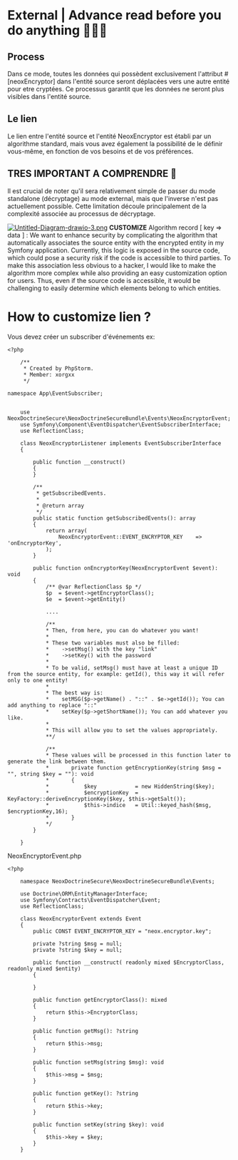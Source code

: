 # External | Advance read before you do anything 🚨🚨🚨

## Process
Dans ce mode, toutes les données qui possèdent exclusivement l'attribut #[neoxEncryptor] dans l'entité source seront
déplacées vers une autre entité pour etre cryptées. Ce processus garantit que les données ne seront plus visibles dans l'entité source.

## Le lien
Le lien entre l'entité source et l'entité NeoxEncryptor est établi par un algorithme standard, mais vous avez également la possibilité de le définir vous-même, en fonction de vos besoins et de vos préférences.

## TRES IMPORTANT A COMPRENDRE 🚨
Il est crucial de noter qu'il sera relativement simple de passer du mode standalone (décryptage) au mode external, mais que l'inverse n'est pas actuellement possible. Cette limitation découle principalement de la complexité associée au processus de décryptage.

[![Untitled-Diagram-drawio-3.png](https://i.postimg.cc/7Ljcj2vR/Untitled-Diagram-drawio-3.png)](https://postimg.cc/B8cMKtn5)
**CUSTOMIZE** Algorithm record [ key => data ] :
We want to enhance security by complicating the algorithm that automatically associates the source entity with the
encrypted entity in my Symfony application. Currently, this logic is exposed in the source code, which could pose a
security risk if the code is accessible to third parties. To make this association less obvious to a hacker, I would
like to make the algorithm more complex while also providing an easy customization option for users. Thus, even if the
source code is accessible, it would be challenging to easily determine which elements belong to which entities.

# How to customize lien ?
Vous devez créer un subscriber d'événements ex:

````
<?php

    /**
     * Created by PhpStorm.
     * Member: xorgxx
     */

namespace App\EventSubscriber;


    use NeoxDoctrineSecure\NeoxDoctrineSecureBundle\Events\NeoxEncryptorEvent;
    use Symfony\Component\EventDispatcher\EventSubscriberInterface;
    use ReflectionClass;
    
    class NeoxEncryptorListener implements EventSubscriberInterface
    {
        
        public function __construct()
        {
        }

        /**
         * getSubscribedEvents.
         *
         * @return array
         */
        public static function getSubscribedEvents(): array
        {
            return array(
                NeoxEncryptorEvent::EVENT_ENCRYPTOR_KEY    => 'onEncryptorKey',
            );
        }
        
        public function onEncryptorKey(NeoxEncryptorEvent $event): void
        {
            /** @var ReflectionClass $p */
            $p  = $event->getEncryptorClass();
            $e  = $event->getEntity()
            
            ....
            
            /**
            * Then, from here, you can do whatever you want!
            *
            * These two variables must also be filled:
            *    ->setMsg() with the key "link"
            *    ->setKey() with the password
            *
            * To be valid, setMsg() must have at least a unique ID from the source entity, for example: getId(), this way it will refer only to one entity!
            *
            * The best way is:
            *    setMSG($p->getName() . "::" . $e->getId()); You can add anything to replace "::"
            *    setKey($p->getShortName()); You can add whatever you like.
            *
            * This will allow you to set the values appropriately.
            **/
            
            /**
            * These values will be processed in this function later to generate the link between them.
            *       private function getEncryptionKey(string $msg = "", string $key = ""): void
            *       {
            *           $key            = new HiddenString($key);
            *           $encryptionKey  = KeyFactory::deriveEncryptionKey($key, $this->getSalt());
            *           $this->indice   = Util::keyed_hash($msg, $encryptionKey,16);
            *       }
            */
        }

    }
````

NeoxEncryptorEvent.php

````
<?php
    
    namespace NeoxDoctrineSecure\NeoxDoctrineSecureBundle\Events;
    
    use Doctrine\ORM\EntityManagerInterface;
    use Symfony\Contracts\EventDispatcher\Event;
    use ReflectionClass;
    
    class NeoxEncryptorEvent extends Event
    {
        public CONST EVENT_ENCRYPTOR_KEY = "neox.encryptor.key";
   
        private ?string $msg = null;
        private ?string $key = null;
        
        public function __construct( readonly mixed $EncryptorClass, readonly mixed $entity)
        {
      
        }
        
        public function getEncryptorClass(): mixed
        {
            return $this->EncryptorClass;
        }
        
        public function getMsg(): ?string
        {
            return $this->msg;
        }
        
        public function setMsg(string $msg): void
        {
            $this->msg = $msg;
        }
        
        public function getKey(): ?string
        {
            return $this->key;
        }
        
        public function setKey(string $key): void
        {
            $this->key = $key;
        }
    }
````


